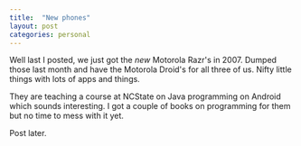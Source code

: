 ```yaml
---
title:  "New phones"
layout: post
categories: personal
---
```


Well last I posted, we just got the *new* Motorola Razr's in 2007. Dumped those last month and have the Motorola Droid's for all three of us. Nifty little things with lots of apps and things.

They are teaching a course at NCState on Java programming on Android which sounds interesting. I got a couple of books on programming for them but no time to mess with it yet.

Post later.
